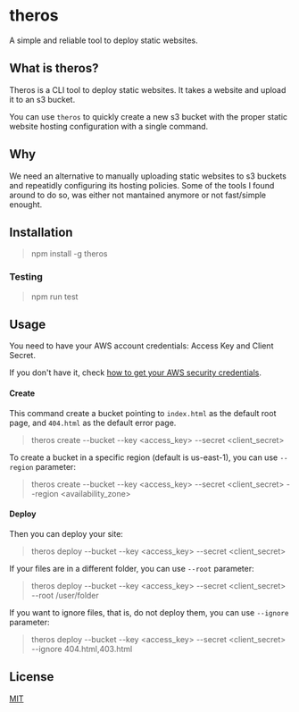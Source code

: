 # theros

A simple and reliable tool to deploy static websites.


## What is theros?

Theros is a CLI tool to deploy static websites. It takes a website and upload it to an s3 bucket.

You can use `theros` to quickly create a new s3 bucket with the proper static website hosting configuration with a single command.

## Why

We need an alternative to manually uploading static websites to s3 buckets and repeatidly configuring its hosting policies. 
Some of the tools I found around to do so, was either not mantained anymore or not fast/simple enought.


## Installation


> npm install -g theros

### Testing

> npm run test

## Usage

You need to have your AWS account credentials: Access Key and Client Secret. 

If you don't have it, check [how to get your AWS security credentials](https://aws.amazon.com/pt/blogs/security/wheres-my-secret-access-key/).

#### Create

This command create a bucket pointing to `index.html` as the default root page, and `404.html` as the default error page.

> theros create --bucket <bucketname> --key <access_key> --secret <client_secret>
  
To create a bucket in a specific region (default is us-east-1), you can use `--region` parameter:


> theros create --bucket <bucketname> --key <access_key> --secret <client_secret> --region <availability_zone>


#### Deploy

Then you can deploy your site:

> theros deploy --bucket <bucketname> --key <access_key> --secret <client_secret>
  
  If your files are in a different folder, you can use `--root` parameter:
  
> theros deploy --bucket <bucketname> --key <access_key> --secret <client_secret> --root /user/folder
  
  If you want to ignore files, that is, do not deploy them, you can use `--ignore` parameter:
  
> theros deploy --bucket <bucketname> --key <access_key> --secret <client_secret> --ignore 404.html,403.html
  
  
  ## License
  
  [MIT](https://github.com/andreybleme/theros/blob/master/LICENSE.md)
  
